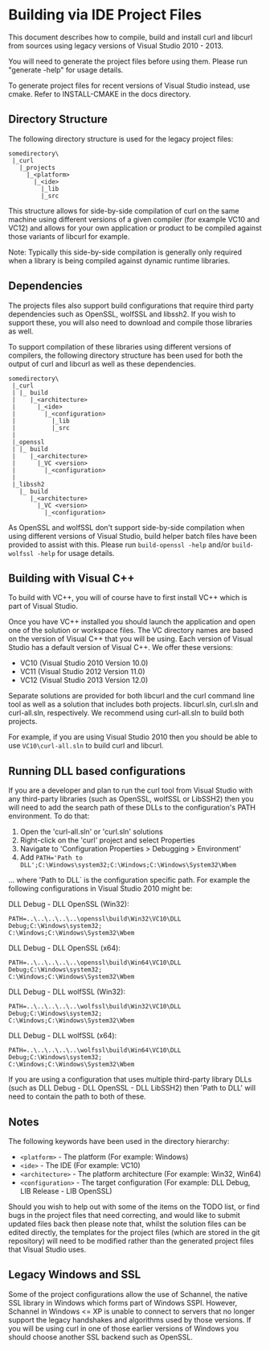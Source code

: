 <!--
Copyright (C) Daniel Stenberg, <daniel@haxx.se>, et al.

SPDX-License-Identifier: curl
-->

Building via IDE Project Files
==============================

This document describes how to compile, build and install curl and libcurl
from sources using legacy versions of Visual Studio 2010 - 2013.

You will need to generate the project files before using them. Please run
"generate -help" for usage details.

To generate project files for recent versions of Visual Studio instead, use
cmake. Refer to INSTALL-CMAKE in the docs directory.

## Directory Structure

The following directory structure is used for the legacy project files:

    somedirectory\
     |_curl
       |_projects
         |_<platform>
           |_<ide>
             |_lib
             |_src

This structure allows for side-by-side compilation of curl on the same machine
using different versions of a given compiler (for example VC10 and VC12) and
allows for your own application or product to be compiled against those
variants of libcurl for example.

Note: Typically this side-by-side compilation is generally only required when
a library is being compiled against dynamic runtime libraries.

## Dependencies

The projects files also support build configurations that require third party
dependencies such as OpenSSL, wolfSSL and libssh2. If you wish to support
these, you will also need to download and compile those libraries as well.

To support compilation of these libraries using different versions of
compilers, the following directory structure has been used for both the output
of curl and libcurl as well as these dependencies.

    somedirectory\
     |_curl
     | |_ build
     |    |_<architecture>
     |      |_<ide>
     |        |_<configuration>
     |          |_lib
     |          |_src
     |
     |_openssl
     | |_ build
     |    |_<architecture>
     |      |_VC <version>
     |        |_<configuration>
     |
     |_libssh2
       |_ build
          |_<architecture>
            |_VC <version>
              |_<configuration>

As OpenSSL and wolfSSL don't support side-by-side compilation when using
different versions of Visual Studio, build helper batch files have been
provided to assist with this. Please run `build-openssl -help` and/or
`build-wolfssl -help` for usage details.

## Building with Visual C++

To build with VC++, you will of course have to first install VC++ which is
part of Visual Studio.

Once you have VC++ installed you should launch the application and open one of
the solution or workspace files. The VC directory names are based on the
version of Visual C++ that you will be using. Each version of Visual Studio
has a default version of Visual C++. We offer these versions:

 - VC10      (Visual Studio 2010 Version 10.0)
 - VC11      (Visual Studio 2012 Version 11.0)
 - VC12      (Visual Studio 2013 Version 12.0)

Separate solutions are provided for both libcurl and the curl command line
tool as well as a solution that includes both projects. libcurl.sln, curl.sln
and curl-all.sln, respectively. We recommend using curl-all.sln to build both
projects.

For example, if you are using Visual Studio 2010 then you should be able to
use `VC10\curl-all.sln` to build curl and libcurl.

## Running DLL based configurations

If you are a developer and plan to run the curl tool from Visual Studio with
any third-party libraries (such as OpenSSL, wolfSSL or LibSSH2) then you will
need to add the search path of these DLLs to the configuration's PATH
environment. To do that:

 1. Open the 'curl-all.sln' or 'curl.sln' solutions
 2. Right-click on the 'curl' project and select Properties
 3. Navigate to 'Configuration Properties > Debugging > Environment'
 4. Add `PATH='Path to DLL';C:\Windows\system32;C:\Windows;C:\Windows\System32\Wbem`

... where 'Path to DLL` is the configuration specific path. For example the
following configurations in Visual Studio 2010 might be:

DLL Debug - DLL OpenSSL (Win32):

    PATH=..\..\..\..\..\openssl\build\Win32\VC10\DLL Debug;C:\Windows\system32;
    C:\Windows;C:\Windows\System32\Wbem

DLL Debug - DLL OpenSSL (x64):

    PATH=..\..\..\..\..\openssl\build\Win64\VC10\DLL Debug;C:\Windows\system32;
    C:\Windows;C:\Windows\System32\Wbem

DLL Debug - DLL wolfSSL (Win32):

    PATH=..\..\..\..\..\wolfssl\build\Win32\VC10\DLL Debug;C:\Windows\system32;
    C:\Windows;C:\Windows\System32\Wbem

DLL Debug - DLL wolfSSL (x64):

    PATH=..\..\..\..\..\wolfssl\build\Win64\VC10\DLL Debug;C:\Windows\system32;
    C:\Windows;C:\Windows\System32\Wbem

If you are using a configuration that uses multiple third-party library DLLs
(such as DLL Debug - DLL OpenSSL - DLL LibSSH2) then 'Path to DLL' will need
to contain the path to both of these.

## Notes

The following keywords have been used in the directory hierarchy:

 - `<platform>`      - The platform (For example: Windows)
 - `<ide>`           - The IDE (For example: VC10)
 - `<architecture>`  - The platform architecture (For example: Win32, Win64)
 - `<configuration>` - The target configuration (For example: DLL Debug, LIB
   Release - LIB OpenSSL)

Should you wish to help out with some of the items on the TODO list, or find
bugs in the project files that need correcting, and would like to submit
updated files back then please note that, whilst the solution files can be
edited directly, the templates for the project files (which are stored in the
git repository) will need to be modified rather than the generated project
files that Visual Studio uses.

## Legacy Windows and SSL

Some of the project configurations allow the use of Schannel, the native SSL
library in Windows which forms part of Windows SSPI. However, Schannel in
Windows <= XP is unable to connect to servers that no longer support the
legacy handshakes and algorithms used by those versions. If you will be using
curl in one of those earlier versions of Windows you should choose another SSL
backend such as OpenSSL.
